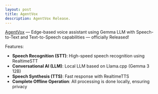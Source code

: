 ```yaml
---
layout: post
title: AgentVox
description: AgentVox Release.
---
```


[AgentVox](https://github.com/MIMICLab/AgentVox) — Edge-based voice assistant using Gemma LLM with Speech-to-Text and Text-to-Speech capabilities — officially Released!

Features:

- **Speech Recognition (STT)**: High-speed speech recognition using RealtimeSTT
- **Conversational AI (LLM)**: Local LLM based on Llama.cpp (Gemma 3 12B)
- **Speech Synthesis (TTS)**: Fast response with RealtimeTTS
- **Complete Offline Operation**: All processing is done locally, ensuring privacy



